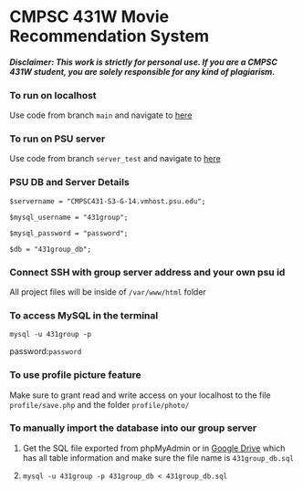 # CMPSC 431W Movie Recommendation System 

#### *Disclaimer: This work is strictly for personal use. If you are a CMPSC 431W student, you are solely responsible for any kind of plagiarism.*

### To run on localhost
Use code from branch `main` and navigate to [here](http://localhost/cmpsc431w-movie-recommendation-system/login/login.html)

### To run on PSU server
Use code from branch `server_test` and navigate to [here](http://cmpsc431-s3-g-14.vmhost.psu.edu/homepage/homepage.php)

### PSU DB and Server Details
```
$servername = "CMPSC431-S3-G-14.vmhost.psu.edu";

$mysql_username = "431group";

$mysql_password = "password";

$db = "431group_db";
```

### Connect SSH with group server address and your own psu id
All project files will be inside of `/var/www/html` folder

### To access MySQL in the terminal
`mysql -u 431group -p`

 password:`password`

### To use profile picture feature
Make sure to grant read and write access on your localhost to the file `profile/save.php` and the folder `profile/photo/`

### To manually import the database into our group server
1. Get the SQL file exported from phpMyAdmin or in [Google Drive](https://drive.google.com/drive/u/0/folders/1WYMBHZyiO05u6fxfW2Z009btc3yXLZJ0) which has all table information and make sure the file name is `431group_db.sql`

2. `mysql -u 431group -p 431group_db < 431group_db.sql`
